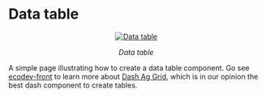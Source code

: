 # Data table

<p align="center">
  <a href="/img/ecodev_app/data_table.png"><img src="/img/ecodev_app/data_table.png" alt="Data table"></a>
</p>
<p align="center">
    <em>Data table</em>
</p>
<p align="center">
</p>

A simple page illustrating how to create a data table component. Go see [ecodev-front](../../../libraries/front/components/data_table.md) to learn more about
<a href=https://dash.plotly.com/dash-ag-grid class="external-link" target="_blank">Dash Ag Grid</a>, which is in our opinion the best dash component to create tables.